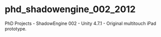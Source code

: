 # phd_shadowengine_002_2012
PhD Projects - ShadowEngine 002 - Unity 4.7.1 - Original multitouch iPad prototype.

